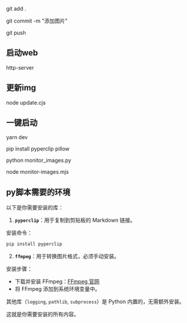 git add .

git commit -m "添加图片"

git push


## 启动web
http-server

## 更新img
node update.cjs

## 一键启动

yarn dev

pip install pyperclip pillow

python monitor_images.py

node monitor-images.mjs

## py脚本需要的环境

以下是你需要安装的库：

1. **`pyperclip`**：用于复制到剪贴板的 Markdown 链接。

安装命令：
```bash
pip install pyperclip
```

2. **`ffmpeg`**：用于转换图片格式，必须手动安装。

安装步骤：
- 下载并安装 FFmpeg：[FFmpeg 官网](https://ffmpeg.org/download.html)
- 将 FFmpeg 添加到系统环境变量中。

其他库（`logging`, `pathlib`, `subprocess`）是 Python 内置的，无需额外安装。

这就是你需要安装的所有内容。

